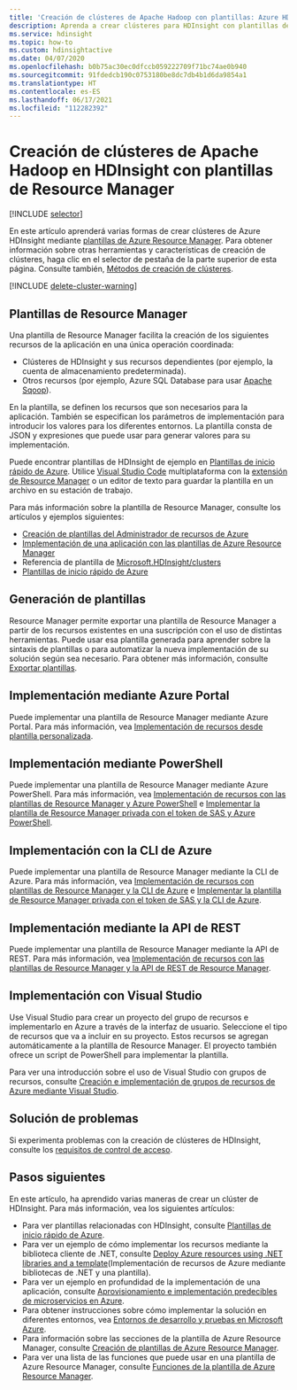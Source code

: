 ```yaml
---
title: 'Creación de clústeres de Apache Hadoop con plantillas: Azure HDInsight'
description: Aprenda a crear clústeres para HDInsight con plantillas de Resource Manager
ms.service: hdinsight
ms.topic: how-to
ms.custom: hdinsightactive
ms.date: 04/07/2020
ms.openlocfilehash: b0b75ac30ec0dfccb059222709f71bc74ae0b940
ms.sourcegitcommit: 91fdedcb190c0753180be8dc7db4b1d6da9854a1
ms.translationtype: HT
ms.contentlocale: es-ES
ms.lasthandoff: 06/17/2021
ms.locfileid: "112282392"
---
```

# <a name="create-apache-hadoop-clusters-in-hdinsight-by-using-resource-manager-templates"></a>Creación de clústeres de Apache Hadoop en HDInsight con plantillas de Resource Manager

[!INCLUDE [selector](includes/hdinsight-create-linux-cluster-selector.md)]

En este artículo aprenderá varias formas de crear clústeres de Azure HDInsight mediante [plantillas de Azure Resource Manager](../azure-resource-manager/templates/deploy-powershell.md). Para obtener información sobre otras herramientas y características de creación de clústeres, haga clic en el selector de pestaña de la parte superior de esta página. Consulte también, [Métodos de creación de clústeres](hdinsight-hadoop-provision-linux-clusters.md#cluster-setup-methods).

[!INCLUDE [delete-cluster-warning](includes/hdinsight-delete-cluster-warning.md)]

## <a name="resource-manager-templates"></a>Plantillas de Resource Manager

Una plantilla de Resource Manager facilita la creación de los siguientes recursos de la aplicación en una única operación coordinada:

* Clústeres de HDInsight y sus recursos dependientes (por ejemplo, la cuenta de almacenamiento predeterminada).
* Otros recursos (por ejemplo, Azure SQL Database para usar [Apache Sqoop](https://sqoop.apache.org/)).

En la plantilla, se definen los recursos que son necesarios para la aplicación. También se especifican los parámetros de implementación para introducir los valores para los diferentes entornos. La plantilla consta de JSON y expresiones que puede usar para generar valores para su implementación.

Puede encontrar plantillas de HDInsight de ejemplo en [Plantillas de inicio rápido de Azure](https://azure.microsoft.com/resources/templates/?term=hdinsight). Utilice [Visual Studio Code](https://code.visualstudio.com/#alt-downloads) multiplataforma con la [extensión de Resource Manager](https://marketplace.visualstudio.com/items?itemName=msazurermtools.azurerm-vscode-tools) o un editor de texto para guardar la plantilla en un archivo en su estación de trabajo.

Para más información sobre la plantilla de Resource Manager, consulte los artículos y ejemplos siguientes:

* [Creación de plantillas del Administrador de recursos de Azure](../azure-resource-manager/templates/syntax.md)
* [Implementación de una aplicación con las plantillas de Azure Resource Manager](../azure-resource-manager/templates/deploy-powershell.md)
* Referencia de plantilla de [Microsoft.HDInsight/clusters](/azure/templates/microsoft.hdinsight/allversions)
* [Plantillas de inicio rápido de Azure](https://azure.microsoft.com/resources/templates/?resourceType=Microsoft.Hdinsight&pageNumber=1&sort=Popular)

## <a name="generate-templates"></a>Generación de plantillas

Resource Manager permite exportar una plantilla de Resource Manager a partir de los recursos existentes en una suscripción con el uso de distintas herramientas. Puede usar esa plantilla generada para aprender sobre la sintaxis de plantillas o para automatizar la nueva implementación de su solución según sea necesario. Para obtener más información, consulte [Exportar plantillas](../azure-resource-manager/templates/export-template-portal.md).

## <a name="deploy-using-the-portal"></a>Implementación mediante Azure Portal

Puede implementar una plantilla de Resource Manager mediante Azure Portal. Para más información, vea [Implementación de recursos desde plantilla personalizada](../azure-resource-manager/templates/deploy-portal.md#deploy-resources-from-custom-template).

## <a name="deploy-using-powershell"></a>Implementación mediante PowerShell

Puede implementar una plantilla de Resource Manager mediante Azure PowerShell. Para más información, vea [Implementación de recursos con las plantillas de Resource Manager y Azure PowerShell](../azure-resource-manager/templates/deploy-powershell.md) e [Implementar la plantilla de Resource Manager privada con el token de SAS y Azure PowerShell](../azure-resource-manager/templates/secure-template-with-sas-token.md).

## <a name="deploy-using-azure-cli"></a>Implementación con la CLI de Azure

Puede implementar una plantilla de Resource Manager mediante la CLI de Azure. Para más información, vea [Implementación de recursos con plantillas de Resource Manager y la CLI de Azure](../azure-resource-manager/templates/deploy-cli.md) e [Implementar la plantilla de Resource Manager privada con el token de SAS y la CLI de Azure](../azure-resource-manager/templates/secure-template-with-sas-token.md).

## <a name="deploy-using-the-rest-api"></a>Implementación mediante la API de REST

Puede implementar una plantilla de Resource Manager mediante la API de REST. Para más información, vea [Implementación de recursos con las plantillas de Resource Manager y la API de REST de Resource Manager](../azure-resource-manager/templates/deploy-rest.md).

## <a name="deploy-with-visual-studio"></a>Implementación con Visual Studio

 Use Visual Studio para crear un proyecto del grupo de recursos e implementarlo en Azure a través de la interfaz de usuario. Seleccione el tipo de recursos que va a incluir en su proyecto. Estos recursos se agregan automáticamente a la plantilla de Resource Manager. El proyecto también ofrece un script de PowerShell para implementar la plantilla.

Para ver una introducción sobre el uso de Visual Studio con grupos de recursos, consulte [Creación e implementación de grupos de recursos de Azure mediante Visual Studio](../azure-resource-manager/templates/create-visual-studio-deployment-project.md).

## <a name="troubleshoot"></a>Solución de problemas

Si experimenta problemas con la creación de clústeres de HDInsight, consulte los [requisitos de control de acceso](hdinsight-hadoop-customize-cluster-linux.md#access-control).

## <a name="next-steps"></a>Pasos siguientes

En este artículo, ha aprendido varias maneras de crear un clúster de HDInsight. Para más información, vea los siguientes artículos:

* Para ver plantillas relacionadas con HDInsight, consulte [Plantillas de inicio rápido de Azure](https://azure.microsoft.com/resources/templates/?term=hdinsight).
* Para ver un ejemplo de cómo implementar los recursos mediante la biblioteca cliente de .NET, consulte [Deploy Azure resources using .NET libraries and a template](/previous-versions/azure/virtual-machines/windows/csharp-template?toc=%2fazure%2fvirtual-machines%2fwindows%2ftoc.json)(Implementación de recursos de Azure mediante bibliotecas de .NET y una plantilla).
* Para ver un ejemplo en profundidad de la implementación de una aplicación, consulte [Aprovisionamiento e implementación predecibles de microservicios en Azure](../app-service/deploy-complex-application-predictably.md).
* Para obtener instrucciones sobre cómo implementar la solución en diferentes entornos, vea [Entornos de desarrollo y pruebas en Microsoft Azure](../devtest-labs/devtest-lab-overview.md).
* Para información sobre las secciones de la plantilla de Azure Resource Manager, consulte [Creación de plantillas de Azure Resource Manager](../azure-resource-manager/templates/syntax.md).
* Para ver una lista de las funciones que puede usar en una plantilla de Azure Resource Manager, consulte [Funciones de la plantilla de Azure Resource Manager](../azure-resource-manager/templates/template-functions.md).